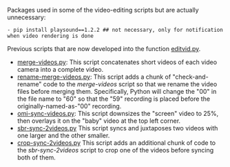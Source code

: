 Packages used in some of the video-editing scripts but are actually unnecessary:
```
- pip install playsound==1.2.2 ## not necessary, only for notification when video rendering is done
```

Previous scripts that are now developed into the function [editvid.py](https://github.com/smy1/swlab/blob/main/python/editvid.py).
- [merge-videos.py](./merge-videos.py): This script concatenates short videos of each video camera into a complete video.
- [rename-merge-videos.py](./rename-merge-videos.py): This script adds a chunk of "check-and-rename" code to the _merge-videos_ script so that we rename the video files before merging them. Specifically, Python will change the "00" in the file name to "60" so that the "59" recording is placed before the originally-named-as-"00" recording. 
- [omi-sync-videos.py](./omi-sync-videos.py): This script downsizes the "screen" video to 25%, then overlays it on the "baby" video at the top left corner. 
- [sbr-sync-2videos.py](./sbr-sync-2videos.py) This script syncs and juxtaposes two videos with one larger and the other smaller.
- [crop-sync-2videos.py](./crop-sync-2videos.py) This script adds an additional chunk of code to the _sbr-sync-2videos_ script to crop one of the videos before syncing both of them.
